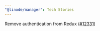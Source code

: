 ```yaml
---
"@linode/manager": Tech Stories
---
```


Remove authentication from Redux ([#12331](https://github.com/linode/manager/pull/12331))

